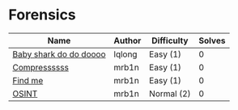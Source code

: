 # Forensics

| Name                                                          | Author           | Difficulty | Solves |
| ------------------------------------------------------------- | ---------------- | ---------- | ------ |
| [Baby shark do do doooo](baby_shark_do_do_doooooo/)           | lqlong           | Easy (1)   | 0      |
| [Compressssss](compresssss/)                                  | mrb1n            | Easy (1)   | 0      |
| [Find me](find_me/)                                           | mrb1n            | Easy (1)   | 0      |
| [OSINT](osint/)                                               | mrb1n            | Normal (2) | 0      |
